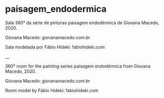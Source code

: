 # paisagem_endodermica
Sala 360° da série de pinturas paisagem endodérmica de Giovana Macedo, 2020.

Giovana Macedo: giovanamacedo.com.br

Sala modelada por Fábio Hideki: fabiohideki.com

__

360° room for the painting series paisagem endodérmica from Giovana Macedo, 2020.

Giovana Macedo: giovanamacedo.com.br

Room model by Fábio Hideki: fabiohideki.com
